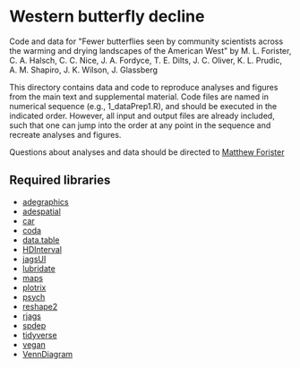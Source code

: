 # Western butterfly decline

Code and data for "Fewer butterflies seen by community scientists across the warming and drying landscapes of the American West" by M. L. Forister, C. A. Halsch, C. C. Nice, J. A. Fordyce, T. E. Dilts, J. C. Oliver, K. L. Prudic, A. M. Shapiro, J. K. Wilson, J. Glassberg 

This directory contains data and code to reproduce analyses and figures from the main text and supplemental material. Code files are named in numerical sequence (e.g., 1_dataPrep1.R), and should be executed in the indicated order. However, all input and output files are already included, such that one can jump into the order at any point in the sequence and recreate analyses and figures.

Questions about analyses and data should be directed to <a href="mailto:forister@gmail.com?subject=Butterfly%20Declines%20Inquiry">Matthew Forister</a>

## Required libraries

+ [adegraphics](https://cran.r-project.org/web/packages/adegraphics/index.html)
+ [adespatial](https://cran.r-project.org/web/packages/adespatial/index.html)
+ [car](https://cran.r-project.org/web/packages/car/index.html)
+ [coda](https://cran.r-project.org/web/packages/coda/index.html)
+ [data.table](https://cran.r-project.org/web/packages/data.table/index.html)
+ [HDInterval](https://cran.r-project.org/web/packages/HDInterval/index.html)
+ [jagsUI](https://cran.r-project.org/web/packages/jagsUI/index.html)
+ [lubridate](https://lubridate.tidyverse.org/)
+ [maps](https://cran.r-project.org/web/packages/maps/)
+ [plotrix](https://cran.r-project.org/web/packages/plotrix/index.html)
+ [psych](https://cran.r-project.org/web/packages/psych/index.html)
+ [reshape2](https://cran.r-project.org/web/packages/reshape2/index.html)
+ [rjags](https://cran.r-project.org/web/packages/rjags/index.html)
+ [spdep](https://cran.r-project.org/web/packages/spdep/index.html)
+ [tidyverse](https://www.tidyverse.org/)
+ [vegan](https://cran.r-project.org/web/packages/vegan/index.html)
+ [VennDiagram](https://cran.r-project.org/web/packages/VennDiagram/index.html)


